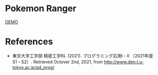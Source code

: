 # Pokemon Ranger
[DEMO](pokemon-ranger_demo.gif) 
# References
- 東京大学工学部 精密工学科. (2021). プログラミング応用Ⅰ・Ⅱ （2021年度 S1・S2）. Retrieved Octover 2nd, 2021, from http://www.den.t.u-tokyo.ac.jp/ad_prog/
